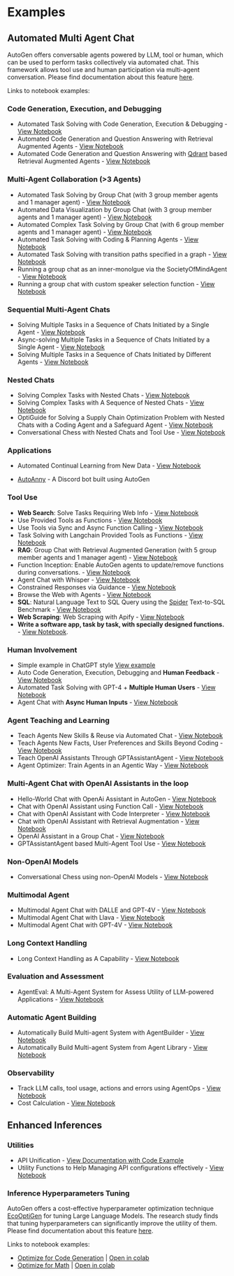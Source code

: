 # Examples

## Automated Multi Agent Chat

AutoGen offers conversable agents powered by LLM, tool or human, which can be used to perform tasks collectively via automated chat. This framework allows tool use and human participation via multi-agent conversation.
Please find documentation about this feature [here](/docs/Use-Cases/agent_chat).

Links to notebook examples:

### Code Generation, Execution, and Debugging

- Automated Task Solving with Code Generation, Execution & Debugging - [View Notebook](/docs/notebooks/agentchat_auto_feedback_from_code_execution)
- Automated Code Generation and Question Answering with Retrieval Augmented Agents - [View Notebook](/docs/notebooks/agentchat_RetrieveChat)
- Automated Code Generation and Question Answering with [Qdrant](https://qdrant.tech/) based Retrieval Augmented Agents - [View Notebook](/docs/notebooks/agentchat_RetrieveChat_qdrant)

### Multi-Agent Collaboration (>3 Agents)

- Automated Task Solving by Group Chat (with 3 group member agents and 1 manager agent) - [View Notebook](/docs/notebooks/agentchat_groupchat)
- Automated Data Visualization by Group Chat (with 3 group member agents and 1 manager agent) - [View Notebook](/docs/notebooks/agentchat_groupchat_vis)
- Automated Complex Task Solving by Group Chat (with 6 group member agents and 1 manager agent) - [View Notebook](/docs/notebooks/agentchat_groupchat_research)
- Automated Task Solving with Coding & Planning Agents - [View Notebook](/docs/notebooks/agentchat_planning.ipynb)
- Automated Task Solving with transition paths specified in a graph - [View Notebook](/docs/notebooks/agentchat_groupchat_finite_state_machine)
- Running a group chat as an inner-monolgue via the SocietyOfMindAgent - [View Notebook](/docs/notebooks/agentchat_society_of_mind)
- Running a group chat with custom speaker selection function - [View Notebook](/docs/notebooks/agentchat_groupchat_customized)

### Sequential Multi-Agent Chats

- Solving Multiple Tasks in a Sequence of Chats Initiated by a Single Agent - [View Notebook](/docs/notebooks/agentchat_multi_task_chats)
- Async-solving Multiple Tasks in a Sequence of Chats Initiated by a Single Agent - [View Notebook](/docs/notebooks/agentchat_multi_task_async_chats)
- Solving Multiple Tasks in a Sequence of Chats Initiated by Different Agents - [View Notebook](/docs/notebooks/agentchats_sequential_chats)

### Nested Chats

- Solving Complex Tasks with Nested Chats - [View Notebook](/docs/notebooks/agentchat_nestedchat)
- Solving Complex Tasks with A Sequence of Nested Chats - [View Notebook](/docs/notebooks/agentchat_nested_sequential_chats)
- OptiGuide for Solving a Supply Chain Optimization Problem with Nested Chats with a Coding Agent and a Safeguard Agent - [View Notebook](/docs/notebooks/agentchat_nestedchat_optiguide)
- Conversational Chess with Nested Chats and Tool Use - [View Notebook](/docs/notebooks/agentchat_nested_chats_chess)

### Applications

- Automated Continual Learning from New Data - [View Notebook](/docs/notebooks/agentchat_stream.ipynb)
<!-- - [OptiGuide](https://github.com/microsoft/optiguide) - Coding, Tool Using, Safeguarding & Question Answering for Supply Chain Optimization -->
- [AutoAnny](https://github.com/autogen-ai/autogen/tree/main/samples/apps/auto-anny) - A Discord bot built using AutoGen

### Tool Use

- **Web Search**: Solve Tasks Requiring Web Info - [View Notebook](/docs/notebooks/agentchat_web_info.ipynb)
- Use Provided Tools as Functions - [View Notebook](/docs/notebooks/agentchat_function_call_currency_calculator)
- Use Tools via Sync and Async Function Calling - [View Notebook](/docs/notebooks/agentchat_function_call_async)
- Task Solving with Langchain Provided Tools as Functions - [View Notebook](/docs/notebooks/agentchat_langchain.ipynb)
- **RAG**: Group Chat with Retrieval Augmented Generation (with 5 group member agents and 1 manager agent) - [View Notebook](/docs/notebooks/agentchat_groupchat_RAG)
- Function Inception: Enable AutoGen agents to update/remove functions during conversations. - [View Notebook](/docs/notebooks/agentchat_inception_function.ipynb)
- Agent Chat with Whisper - [View Notebook](/docs/notebooks/agentchat_video_transcript_translate_with_whisper)
- Constrained Responses via Guidance - [View Notebook](/docs/notebooks/agentchat_guidance.ipynb)
- Browse the Web with Agents - [View Notebook](/docs/notebooks/agentchat_surfer.ipynb)
- **SQL**: Natural Language Text to SQL Query using the [Spider](https://yale-lily.github.io/spider) Text-to-SQL Benchmark - [View Notebook](/docs/notebooks/agentchat_sql_spider.ipynb)
- **Web Scraping**: Web Scraping with Apify - [View Notebook](/docs/notebooks/agentchat_webscraping_with_apify)
- **Write a software app, task by task, with specially designed functions.** - [View Notebook](/docs/notebooks/agentchat_function_call_code_writing.ipynb).

### Human Involvement

- Simple example in ChatGPT style [View example](https://github.com/autogen-ai/autogen/blob/main/samples/simple_chat.py)
- Auto Code Generation, Execution, Debugging and **Human Feedback** - [View Notebook](/docs/notebooks/agentchat_human_feedback.ipynb)
- Automated Task Solving with GPT-4 + **Multiple Human Users** - [View Notebook](/docs/notebooks/agentchat_two_users.ipynb)
- Agent Chat with **Async Human Inputs** - [View Notebook](/docs/notebooks/async_human_input.ipynb)

### Agent Teaching and Learning

- Teach Agents New Skills & Reuse via Automated Chat - [View Notebook](/docs/notebooks/agentchat_teaching)
- Teach Agents New Facts, User Preferences and Skills Beyond Coding - [View Notebook](/docs/notebooks/agentchat_teachability)
- Teach OpenAI Assistants Through GPTAssistantAgent - [View Notebook](/docs/notebooks/agentchat_teachable_oai_assistants.ipynb)
- Agent Optimizer: Train Agents in an Agentic Way - [View Notebook](/docs/notebooks/agentchat_agentoptimizer.ipynb)

### Multi-Agent Chat with OpenAI Assistants in the loop

- Hello-World Chat with OpenAi Assistant in AutoGen - [View Notebook](/docs/notebooks/agentchat_oai_assistant_twoagents_basic.ipynb)
- Chat with OpenAI Assistant using Function Call - [View Notebook](/docs/notebooks/agentchat_oai_assistant_function_call.ipynb)
- Chat with OpenAI Assistant with Code Interpreter - [View Notebook](/docs/notebooks/agentchat_oai_code_interpreter.ipynb)
- Chat with OpenAI Assistant with Retrieval Augmentation - [View Notebook](/docs/notebooks/agentchat_oai_assistant_retrieval.ipynb)
- OpenAI Assistant in a Group Chat - [View Notebook](/docs/notebooks/agentchat_oai_assistant_groupchat.ipynb)
- GPTAssistantAgent based Multi-Agent Tool Use - [View Notebook](/docs/notebooks/gpt_assistant_agent_function_call.ipynb)

### Non-OpenAI Models
- Conversational Chess using non-OpenAI Models - [View Notebook](/docs/notebooks/agentchat_nested_chats_chess_altmodels)

### Multimodal Agent

- Multimodal Agent Chat with DALLE and GPT-4V - [View Notebook](/docs/notebooks/agentchat_dalle_and_gpt4v.ipynb)
- Multimodal Agent Chat with Llava - [View Notebook](/docs/notebooks/agentchat_lmm_llava.ipynb)
- Multimodal Agent Chat with GPT-4V - [View Notebook](/docs/notebooks/agentchat_lmm_gpt-4v.ipynb)

### Long Context Handling

<!-- - Conversations with Chat History Compression Enabled - [View Notebook](https://github.com/autogen-ai/autogen/blob/main/notebook/agentchat_compression.ipynb) -->
- Long Context Handling as A Capability - [View Notebook](/docs/notebooks/agentchat_transform_messages)

### Evaluation and Assessment

- AgentEval: A Multi-Agent System for Assess Utility of LLM-powered Applications - [View Notebook](/docs/notebooks/agenteval_cq_math.ipynb)

### Automatic Agent Building

- Automatically Build Multi-agent System with AgentBuilder - [View Notebook](/docs/notebooks/autobuild_basic.ipynb)
- Automatically Build Multi-agent System from Agent Library - [View Notebook](/docs/notebooks/autobuild_agent_library.ipynb)

### Observability
- Track LLM calls, tool usage, actions and errors using AgentOps - [View Notebook](/docs/notebooks/agentchat_agentops.ipynb)
- Cost Calculation - [View Notebook](/docs/notebooks/agentchat_cost_token_tracking.ipynb)

## Enhanced Inferences

### Utilities

- API Unification - [View Documentation with Code Example](https://autogen-ai.github.io/autogen/docs/Use-Cases/enhanced_inference/#api-unification)
- Utility Functions to Help Managing API configurations effectively - [View Notebook](/docs/topics/llm_configuration)

### Inference Hyperparameters Tuning

AutoGen offers a cost-effective hyperparameter optimization technique [EcoOptiGen](https://arxiv.org/abs/2303.04673) for tuning Large Language Models. The research study finds that tuning hyperparameters can significantly improve the utility of them.
Please find documentation about this feature [here](/docs/Use-Cases/enhanced_inference).

Links to notebook examples:
* [Optimize for Code Generation](https://github.com/autogen-ai/autogen/blob/main/notebook/oai_completion.ipynb) | [Open in colab](https://colab.research.google.com/github/autogen-ai/autogen/blob/main/notebook/oai_completion.ipynb)
* [Optimize for Math](https://github.com/autogen-ai/autogen/blob/main/notebook/oai_chatgpt_gpt4.ipynb) | [Open in colab](https://colab.research.google.com/github/autogen-ai/autogen/blob/main/notebook/oai_chatgpt_gpt4.ipynb)
